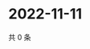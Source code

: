 # 2022-11-11

共 0 条

<!-- BEGIN WEIBO -->
<!-- 最后更新时间 Fri Nov 11 2022 11:27:32 GMT+0800 (China Standard Time) -->

<!-- END WEIBO -->
